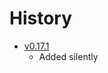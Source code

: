 <DevWeapon />
<Stub />

# History

- [v0.17.1](https://github.com/HasangerGames/suroi/releases/tag/v0.17.1)
  - Added silently
